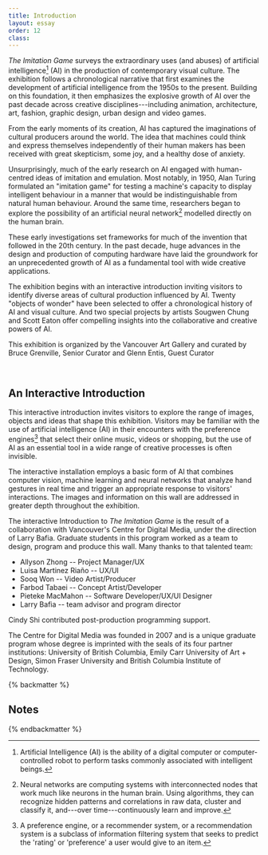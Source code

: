 ```yaml
---
title: Introduction
layout: essay
order: 12
class: 
---
```


*The Imitation Game* surveys the extraordinary uses (and abuses) of artificial intelligence[^1] (AI) in the production of contemporary visual culture. The exhibition follows a chronological narrative that first examines the development of artificial intelligence from the 1950s to the present. Building on this foundation, it then emphasizes the explosive growth of AI over the past decade across creative disciplines---including animation, architecture, art, fashion, graphic design, urban design and video games.

From the early moments of its creation, AI has captured the imaginations of cultural producers around the world. The idea that machines could think and express themselves independently of their human makers has been received with great skepticism, some joy, and a healthy dose of anxiety.

Unsurprisingly, much of the early research on AI engaged with human-centred ideas of imitation and emulation. Most notably, in 1950, Alan Turing formulated an "imitation game" for testing a machine's capacity to display intelligent behaviour in a manner that would be indistinguishable from natural human behaviour. Around the same time, researchers began to explore the possibility of an artificial neural network[^2] modelled directly on the human brain.

These early investigations set frameworks for much of the invention that followed in the 20th century. In the past decade, huge advances in the design and production of computing hardware have laid the groundwork for an unprecedented growth of AI as a fundamental tool with wide creative applications.

The exhibition begins with an interactive introduction inviting visitors to identify diverse areas of cultural production influenced by AI. Twenty "objects of wonder" have been selected to offer a chronological history of AI and visual culture. And two special projects by artists Sougwen Chung and Scott Eaton offer compelling insights into the collaborative and creative powers of AI.

This exhibition is organized by the Vancouver Art Gallery and curated by Bruce Grenville, Senior Curator and Glenn Entis, Guest Curator

<br/>

## An Interactive Introduction

This interactive introduction invites visitors to explore the range of images, objects and ideas that shape this exhibition. Visitors may be familiar with the use of artificial intelligence (AI) in their encounters with the preference engines[^3] that select their online music, videos or shopping, but the use of AI as an essential tool in a wide range of creative processes is often invisible.

The interactive installation employs a basic form of AI that combines computer vision, machine learning and neural networks that analyze hand gestures in real time and trigger an appropriate response to visitors' interactions. The images and information on this wall are addressed in greater depth throughout the exhibition.

The interactive Introduction to *The Imitation Game* is the result of a collaboration with Vancouver's Centre for Digital Media, under the direction of Larry Bafia. Graduate students in this program worked as a team to design, program and produce this wall. Many thanks to that talented team:

-   Allyson Zhong -- Project Manager/UX
-   Luisa Martinez Riaño -- UX/UI
-   Sooq Won -- Video Artist/Producer
-   Farbod Tabaei -- Concept Artist/Developer
-   Pieteke MacMahon -- Software Developer/UX/UI Designer
-   Larry Bafia -- team advisor and program director

Cindy Shi contributed post-production programming support.

The Centre for Digital Media was founded in 2007 and is a unique graduate program whose degree is imprinted with the seals of its four partner institutions: University of British Columbia, Emily Carr University of Art + Design, Simon Fraser University and British Columbia Institute of Technology.

{% backmatter %}

## Notes

[^1]: Artificial Intelligence (AI) is the ability of a digital computer or computer-controlled robot to perform tasks commonly associated with intelligent beings.

[^2]: Neural networks are computing systems with interconnected nodes that work much like neurons in the human brain. Using algorithms, they can recognize hidden patterns and correlations in raw data, cluster and classify it, and---over time---continuously learn and improve.

[^3]: A preference engine, or a recommender system, or a recommendation system is a subclass of information filtering system that seeks to predict the 'rating' or 'preference' a user would give to an item.

{% endbackmatter %}